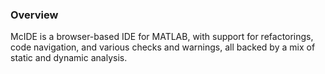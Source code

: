 ### Overview

McIDE is a browser-based IDE for MATLAB, with support for refactorings, code
navigation, and various checks and warnings, all backed by a mix of static and
dynamic analysis.
